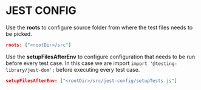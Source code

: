 # JEST CONFIG

Use the **roots** to configure source folder from where the test files needs to be picked.

``` json
roots: ["<rootDir>/src"]
```

Use the **setupFilesAfterEnv** to configure configuration that needs to be run before every test case. In this case we are import `import '@testing-library/jest-dom';` before executing every test case.

``` json
setupFilesAfterEnv: ["<rootDir>/src/jest-config/setupTests.js"]
```
